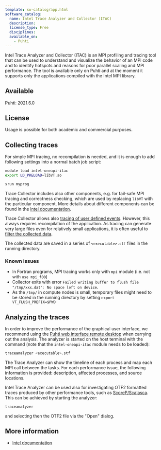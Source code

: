 ```yaml
---
template: sw-catalog/app.html
software_catalog:
  name: Intel Trace Analyzer and Collector (ITAC)
  description:
  license_type: Free
  disciplines:
  available_on:
    - Puhti
---
```


Intel Trace Analyzer and Collector (ITAC) is an MPI profiling and tracing tool
that can be used to understand and visualize the behavior of an MPI code and to
identify hotspots and reasons for poor parallel scaling and MPI performance. 
The tool is available only on Puhti and at the moment it supports only the applications 
compiled with the Intel MPI library.

## Available

Puhti: 2021.6.0

## License

Usage is possible for both academic and commercial purposes.

## Collecting traces

For simple MPI tracing, no recompilation is needed, and it is enough to add following 
settings into a normal batch job script:

```bash
module load intel-oneapi-itac
export LD_PRELOAD=libVT.so

srun myprog
```

Trace Collector includes also other components, e.g. for fail-safe MPI tracing and correctness
checking, which are used by replacing `libVT` with the particular component. More details about
different components can be found in the [Intel documentation](https://www.intel.com/content/www/us/en/docs/trace-analyzer-collector/user-guide-reference/2021-10/introduction.html).

Trace Collector allows also [tracing of user defined events](https://www.intel.com/content/www/us/en/docs/trace-analyzer-collector/user-guide-reference/2021-10/tracing-user-defined-events.html). However, this always requires recompilation of the 
application. As tracing can generate very large files even for relatively small applications,
it is often useful to [filter the collected data](https://www.intel.com/content/www/us/en/docs/trace-analyzer-collector/user-guide-reference/2021-10/filtering-trace-data.html).

The collected data are saved in a series of `<executable>.stf` files in the running directory. 

### Known issues

- In Fortran programs, MPI tracing works only with `mpi` module (i.e. not with `use mpi_f08`)
- Collector exits with error `Failed writing buffer to flush file "/tmp/xxx.dat": No space left on device`.
- As the `/tmp/` in compute nodes is small, temporary files might need to be stored in the running 
  directory by setting `export VT_FLUSH_PREFIX=$PWD`

## Analyzing the traces

In order to improve the performance of the graphical user interface, 
we recommend using the [Puhti web interface remote desktop](../computing/webinterface/desktop.md) when carrying out the analysis. 
The analyzer is started on the host terminal with the command (note that the `intel-oneapi-itac` module needs to be loaded):

```bash
traceanalyzer <executable>.stf
```

The Trace Analyzer can show the timeline of each process and map each MPI
call between the tasks. For each performance issue, the following information
is provided: description, affected processes, and source locations.

Intel Trace Analyzer can be used also for investigating OTF2 formatted traces 
produced by other performance tools, such as [ScoreP/Scalasca](scalasca.md). 
This can be achieved by starting the analyzer:

```bash
traceanalyzer
```

and selecting then the OTF2 file via the "Open" dialog.

## More information

* [Intel documentation](https://www.intel.com/content/www/us/en/developer/tools/oneapi/trace-analyzer-documentation.html)
